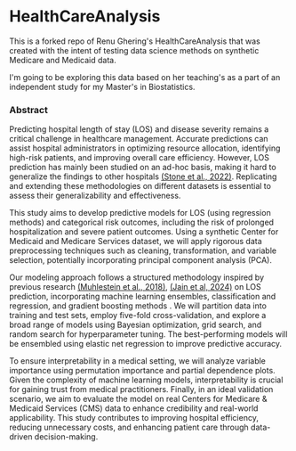 # HealthCareAnalysis

This is a forked repo of Renu Ghering's HealthCareAnalysis that was created with the intent of testing data science methods on synthetic Medicare and Medicaid data.

I'm going to be exploring this data based on her teaching's as a part of an independent study for my Master's in Biostatistics.

### Abstract

Predicting hospital length of stay (LOS) and disease severity remains a critical challenge in healthcare management. Accurate predictions can assist hospital administrators in optimizing resource allocation, identifying high-risk patients, and improving overall care efficiency. However, LOS prediction has mainly been studied on an ad-hoc basis, making it hard to generalize the findings to other hospitals [(Stone et al., 2022)](https://pmc.ncbi.nlm.nih.gov/articles/PMC9931263/#sec008). Replicating and extending these methodologies on different datasets is essential to assess their generalizability and effectiveness.

This study aims to develop predictive models for LOS (using regression methods) and categorical risk outcomes, including the risk of prolonged hospitalization and severe patient outcomes. Using a synthetic Center for Medicaid and Medicare Services dataset, we will apply rigorous data preprocessing techniques such as cleaning, transformation, and variable selection, potentially incorporating principal component analysis (PCA).

Our modeling approach follows a structured methodology inspired by previous research [(Muhlestein et al., 2018)](https://pmc.ncbi.nlm.nih.gov/articles/PMC7137462/#sec2), [(Jain et al, 2024)](https://bmchealthservres.biomedcentral.com/articles/10.1186/s12913-024-11238-y#Abs1) on LOS prediction, incorporating machine learning ensembles, classification and regression, and gradient boosting methods . We will partition data into training and test sets, employ five-fold cross-validation, and explore a broad range of models using Bayesian optimization, grid search, and random search for hyperparameter tuning. The best-performing models will be ensembled using elastic net regression to improve predictive accuracy.

To ensure interpretability in a medical setting, we will analyze variable importance using permutation importance and partial dependence plots. Given the complexity of machine learning models, interpretability is crucial for gaining trust from medical practitioners. Finally, in an ideal validation scenario, we aim to evaluate the model on real Centers for Medicare & Medicaid Services (CMS) data to enhance credibility and real-world applicability. This study contributes to improving hospital efficiency, reducing unnecessary costs, and enhancing patient care through data-driven decision-making.
